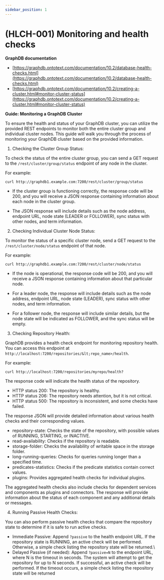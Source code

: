 ```yaml
---
sidebar_position: 1
---
```


# (HLCH-001) Monitoring and health checks

**GraphDB documentation**

* [https://graphdb.ontotext.com/documentation/10.2/database-health-checks.html](https://graphdb.ontotext.com/documentation/10.2/database-health-checks.html)
* [https://graphdb.ontotext.com/documentation/10.2/creating-a-cluster.html#monitor-cluster-status](https://graphdb.ontotext.com/documentation/10.2/creating-a-cluster.html#monitor-cluster-status)

**Guide: Monitoring a GraphDB Cluster**

To ensure the health and status of your GraphDB cluster, you can utilize the provided REST endpoints to monitor both the entire cluster group and individual cluster nodes. This guide will walk you through the process of monitoring your GraphDB cluster based on the provided information.

1. Checking the Cluster Group Status:

To check the status of the entire cluster group, you can send a GET request to the `/rest/cluster/group/status` endpoint of any node in the cluster.

For example:
```shell
curl http://graphdb1.example.com:7200/rest/cluster/group/status
```

- If the cluster group is functioning correctly, the response code will be 200, and you will receive a JSON response containing information about each node in the cluster group.

- The JSON response will include details such as the node address, endpoint URL, node state (LEADER or FOLLOWER), sync status with other nodes, and term information.

2. Checking Individual Cluster Node Status:

To monitor the status of a specific cluster node, send a GET request to the `/rest/cluster/node/status` endpoint of that node. 

For example:
```shell
curl http://graphdb1.example.com:7200/rest/cluster/node/status
```
- If the node is operational, the response code will be 200, and you will receive a JSON response containing information about that particular node.

- For a leader node, the response will include details such as the node address, endpoint URL, node state (LEADER), sync status with other nodes, and term information.

- For a follower node, the response will include similar details, but the node state will be indicated as FOLLOWER, and the sync status will be empty.

3. Checking Repository Health:

GraphDB provides a health check endpoint for monitoring repository health. You can access this endpoint at `http://localhost:7200/repositories/&lt;repo_name>/health`.

For example:
```shell
curl http://localhost:7200/repositories/myrepo/health?
```

The response code will indicate the health status of the repository.
* HTTP status 200: The repository is healthy.
* HTTP status 206: The repository needs attention, but it is not critical.
* HTTP status 500: The repository is inconsistent, and some checks have failed.

The response JSON will provide detailed information about various health checks and their corresponding values.
* repository-state: Checks the state of the repository, with possible values of RUNNING, STARTING, or INACTIVE.
* read-availability: Checks if the repository is readable.
* storage-folder: Checks the availability of writable space in the storage folder.
* long-running-queries: Checks for queries running longer than a specified time.
* predicates-statistics: Checks if the predicate statistics contain correct values.
* plugins: Provides aggregated health checks for individual plugins.

The aggregated health checks also include checks for dependent services and components as plugins and connectors.
The response will provide information about the status of each component and any additional details or messages.

4. Running Passive Health Checks:

You can also perform passive health checks that compare the repository state to determine if it is safe to run active checks. 
* Immediate Passive: Append `?passive` to the health endpoint URL. If the repository state is RUNNING, an active check will be performed. Otherwise, a simple check listing the repository state will be returned.\
* Delayed Passive (if needed): Append `?passive=N` to the endpoint URL, where N is the timeout in seconds. The system will attempt to get the repository for up to N seconds. If successful, an active check will be performed. If the timeout occurs, a simple check listing the repository state will be returned

